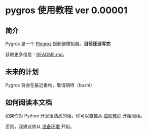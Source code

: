 # pygros 使用教程 ver 0.00001

## 简介

Pygros 是一个 [Phigros](https://pigeon-games.com/phigros) 饭制谱模拟器。**目前还没写完**

获取更多信息：[README.md](https://github.com/AsakuraMizu/pygros/blob/master/README.md)。

## 未来的计划

Pygros 将会在最近重构，敬请期待（bushi）

## 如何阅读本文档

如果你对 Python 开发很熟悉的话，你可以直接从 [进阶教程](/zh/guide/advanced-guide.md) 开始阅读。

否则，我建议你从 [准备环境](/zh/guide/prepare.md) 开始。